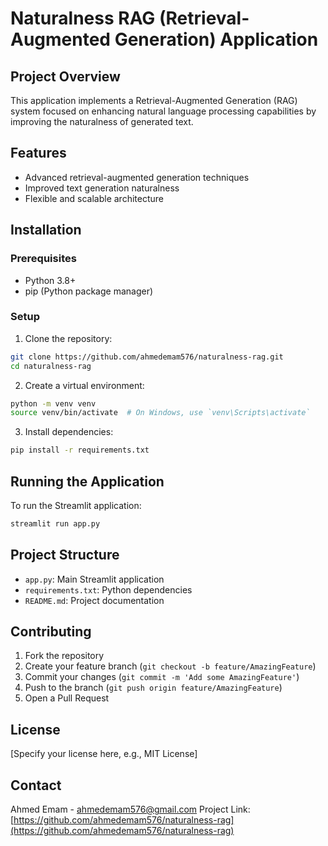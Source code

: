 # Naturalness RAG (Retrieval-Augmented Generation) Application

## Project Overview
This application implements a Retrieval-Augmented Generation (RAG) system focused on enhancing natural language processing capabilities by improving the naturalness of generated text.

## Features
- Advanced retrieval-augmented generation techniques
- Improved text generation naturalness
- Flexible and scalable architecture

## Installation

### Prerequisites
- Python 3.8+
- pip (Python package manager)

### Setup
1. Clone the repository:
```bash
git clone https://github.com/ahmedemam576/naturalness-rag.git
cd naturalness-rag
```

2. Create a virtual environment:
```bash
python -m venv venv
source venv/bin/activate  # On Windows, use `venv\Scripts\activate`
```

3. Install dependencies:
```bash
pip install -r requirements.txt
```

## Running the Application
To run the Streamlit application:
```bash
streamlit run app.py
```

## Project Structure
- `app.py`: Main Streamlit application
- `requirements.txt`: Python dependencies
- `README.md`: Project documentation

## Contributing
1. Fork the repository
2. Create your feature branch (`git checkout -b feature/AmazingFeature`)
3. Commit your changes (`git commit -m 'Add some AmazingFeature'`)
4. Push to the branch (`git push origin feature/AmazingFeature`)
5. Open a Pull Request

## License
[Specify your license here, e.g., MIT License]

## Contact
Ahmed Emam - ahmedemam576@gmail.com
Project Link: [https://github.com/ahmedemam576/naturalness-rag](https://github.com/ahmedemam576/naturalness-rag)
